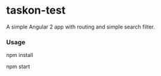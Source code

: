 # taskon-test
A simple Angular 2 app with routing and simple search filter.

### Usage

npm install 

npm start
